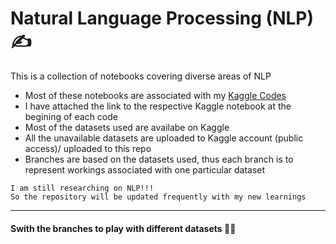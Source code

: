 # Natural Language Processing (NLP) ✍️ 
This is a collection of notebooks covering diverse areas of NLP

 * Most of these notebooks are associated with my [Kaggle Codes](https://www.kaggle.com/code/uvinir)
 * I have attached the link to the respective Kaggle notebook at the begining of each code
 * Most of the datasets used are availabe on Kaggle
 * All the unavailable datasets are uploaded to Kaggle account (public access)/ uploaded to this repo
 * Branches are based on the datasets used, thus each branch is to represent workings associated with one particular dataset
 
```
I am still researching on NLP!!! 
So the repository will be updated frequently with my new learnings
```

***
#### Swith the branches to play with different datasets 👩‍💻
